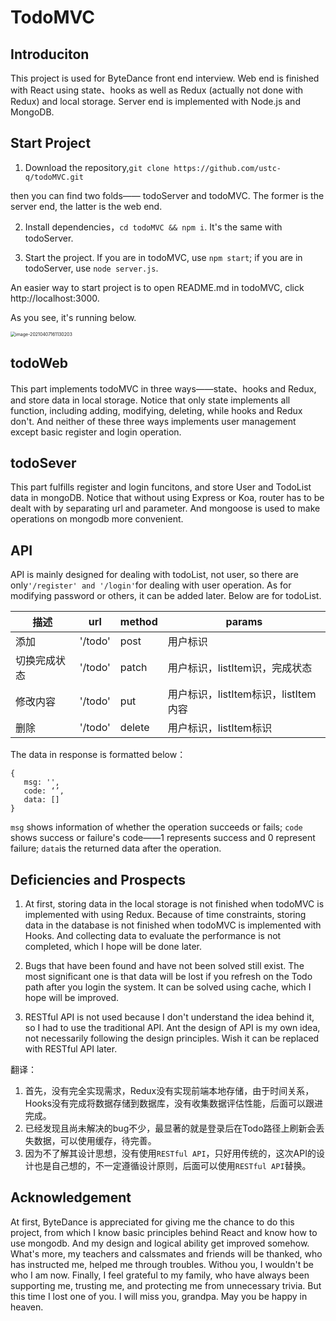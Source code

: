 # TodoMVC

## Introduciton

This project is used for ByteDance front end interview. Web end is finished with React using state、hooks as well as Redux (actually not done with Redux) and local storage. Server end is implemented with Node.js and MongoDB.



## Start Project

1. Download the repository,`git clone https://github.com/ustc-q/todoMVC.git`

then you can find two folds—— todoServer and todoMVC. The former is the server end,  the latter is the web end.

2. Install dependencies，`cd todoMVC && npm i`. It's the same with todoServer.

3. Start the project. If you are in todoMVC, use `npm start`;  if you are in todoServer, use `node server.js`.

An easier way to start project is to open README.md in todoMVC, click http://localhost:3000.

As you see, it's running below.

<img src="C:\Users\zjq\AppData\Roaming\Typora\typora-user-images\image-20210407161130203.png" alt="image-20210407161130203" style="zoom:50%;" />





## todoWeb

This part implements todoMVC in three ways——state、hooks and Redux, and store data in local storage. Notice that only state implements all function, including adding, modifying, deleting, while hooks and Redux don't. And neither of these three ways implements user management except basic register and login operation.





## todoSever

This part fulfills register and login funcitons, and store User and TodoList data in mongoDB. Notice that without using Express or Koa, router has to be dealt with by separating url and parameter. And mongoose is used to make operations on mongodb more convenient. 



## API

API is mainly designed for dealing with todoList, not user, so there are only` '/register' and '/login' `for dealing with user operation. As for modifying password or others, it can be added later. Below are for todoList.

| 描述         | url     | method | params                               |
| ------------ | ------- | ------ | ------------------------------------ |
| 添加         | '/todo' | post   | 用户标识                             |
| 切换完成状态 | '/todo' | patch  | 用户标识，listItem识，完成状态       |
| 修改内容     | '/todo' | put    | 用户标识，listItem标识，listItem内容 |
| 删除         | '/todo' | delete | 用户标识，listItem标识               |

The data in response is formatted below：

```
{
   msg: '',
   code: ‘’,
   data: []
}
```

`msg` shows information of whether the operation succeeds or fails; `code` shows success or failure's code——1 represents success and 0 represent failure; `data`is the returned data after the operation.



## Deficiencies and Prospects

1. At first, storing data in the local storage is not finished when todoMVC is implemented with using Redux. Because of time constraints, storing data in the database is not finished when todoMVC is implemented with Hooks. And collecting data to evaluate the performance is not completed, which I hope will be done later.

2. Bugs that have been found and have not been solved still exist. The most significant one is that data will be lost if you refresh on the Todo path after you login the system. It can be solved using cache, which I hope will be improved.
3. RESTful API is not used because I don't understand the idea behind it, so I had to use the traditional API. Ant the design of API is my own idea, not necessarily following the design principles. Wish it can be replaced with RESTful API later.

翻译：

1. 首先，没有完全实现需求，Redux没有实现前端本地存储，由于时间关系，Hooks没有完成将数据存储到数据库，没有收集数据评估性能，后面可以跟进完成。
2. 已经发现且尚未解决的bug不少，最显著的就是登录后在Todo路径上刷新会丢失数据，可以使用缓存，待完善。
3. 因为不了解其设计思想，没有使用`RESTful API`，只好用传统的，这次API的设计也是自己想的，不一定遵循设计原则，后面可以使用`RESTful API`替换。



## Acknowledgement

At first, ByteDance is appreciated for giving me the chance to do this project,  from which I know basic principles behind React and know how to use mongodb. And my design and logical ability get improved somehow.  What's more, my teachers and calssmates and friends will be thanked, who has instructed me, helped me through troubles. Withou you, I wouldn't be who I am now. Finally, I feel grateful to my family, who have always been supporting me, trusting me, and protecting me from unnecessary trivia. But this time I lost one of you. I will miss you, grandpa. May you be happy in heaven.